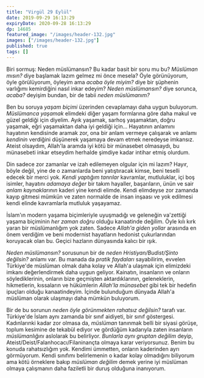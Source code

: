 ```yaml
---
title: "Virgül 29 Eylül"
date: 2019-09-29 16:13:29
expiryDate: 2020-09-28 16:13:29
dp: 14685
featured_image: "/images/header-132.jpg"
images: ["/images/header-132.jpg"]
published: true
tags: []
---
```





Biri sormuş: Neden müslümansın? Bu kadar basit bir soru mu bu? *Müslüman mısın?*
diye başlamak lazım gelmez mi önce mesela? Öyle görünüyorum, öyle görülüyorum,
öyleyim ama *acaba öyle miyim?* diye bir şüphenin varlığımı kemirdiğini nasıl
inkar edeyim? *Neden müslümansın?* diye sorunca, *acaba?* deyişim bundan, bir de
tabii *neden müslümanım?*

Ben bu soruya *yaşam biçimi* üzerinden cevaplamayı daha uygun buluyorum.
*Müslümanca yaşamak* elimdeki diğer yaşam formlarına göre daha makul ve güzel
geldiği için diyelim. Ayık yaşamak, sarhoş yaşamaktan, doğru yaşamak, eğri
yaşamaktan daha iyi geldiği için... Hayatının anlamını hayatının kendisinde
aramak zor, ona bir anlam vermeye çalışarak ve anlamı *kendinin* verdiğini
düşünerek yaşamaya devam etmek neredeyse imkansız. Ateist olsaydım, Allah'la
aramda iyi kötü bir münasebet olmasaydı, bu münasebeti inkar etseydim herhalde
şimdiye kadar intihar etmiş olurdum.

Din sadece zor zamanlar ve izah edilemeyen olgular için mi lazım? Hayır, böyle
değil, yine de o zamanlarda beni yatıştıracak kimse, beni teselli edecek bir
merci yok. *Kendi yaptığım tanrılar* kavramlar, mutluluklar, içi boş isimler,
hayatını *adamaya değer* bir takım hayaller, başarıların, ünün ve sair *anlam
kaynaklarının* kaderi yine kendi elimde. Kendi elimdeyse zor zamanda kayıp
gitmesi mümkün ve zaten normalde de insan inşaası ve yok edilmesi kendi elinde
kavramlarla mutluluk yaşayamaz.

İslam'ın modern yaşama biçimleriyle uyuşmadığı ve geleneğin va'zettiği yaşama
biçiminin *her zaman doğru* olduğu kanaatinde değilim. Öyle kılı kırk yaran bir
müslümanlığım yok zaten. Sadece *Allah'a giden yollar* arasında en önem verdiğim
ve beni modernist hayatların hedonist çukurlarından koruyacak olan bu. Geçici
hazların dünyasında kalıcı bir ışık.

*Neden müslümansın?* sorusunun bir de *neden Hristiyan/Budist/Şinto değilsin?*
anlamı var. Bu manada da *pratik faydaları* sayabilirim, evvelen Türkiye'de
müslüman olmak daha kolay ve Allah'a ulaşmak için elimizdeki imkanı
değerlendirmek daha uygun geliyor. Kainatın, insanların ve onların
söylediklerinin, onların bize geçmişten aktardıklarının, geleneklerin,
hikmetlerin, kıssaların ve hükümlerin *Allah'la münasebet* gibi tek bir hedefin
ipuçları olduğu kanaatindeyim. İçinde bulunduğum dünyada Allah'a müslüman olarak
ulaşmayı daha mümkün buluyorum.

Bir de bu sorunun *neden öyle görünmekten rahatsız değilsin?* tarafı var.
Türkiye'de İslam aynı zamanda bir sınıf aidiyeti, bir sınıf göstergesi.
Kadınlarınki kadar zor olmasa da, *müslüman* tanınmak belli bir siyasi görüşe,
toplum kesimine de tekabül ediyor ve gördüğüm kadarıyla zaten insanların
*müslümanlığını* aslolarak bu belirliyor. *Bunlarla aynı gruptan değilim* deyip,
Ateist/Deist/Falanhocacı/Filaninançta olmaya karar veriyorsunuz. Benim bu konuda
rahatsızlığım yok. Kendimi ümmetten, onların kaderinden ayrı görmüyorum. Kendi
sınıfımı belirlemenin o kadar kolay olmadığını biliyorum ama kötü örneklere
bakıp *müslüman değilim* demek yerine iyi müslüman olmaya çalışmanın daha
faziletli bir duruş olduğuna inanıyorum.

